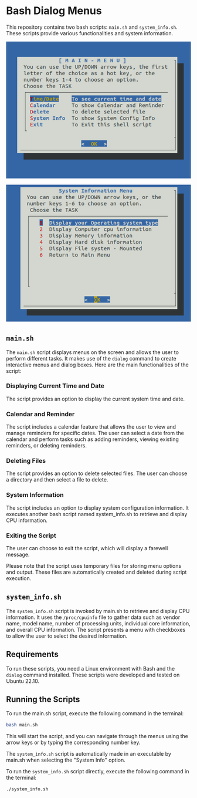 # Bash Dialog Menus

This repository contains two bash scripts: `main.sh` and `system_info.sh`. These scripts provide various functionalities and system information.

![Home](images/home.png)

![System Info](images/system_info.png)

## `main.sh`

The `main.sh` script displays menus on the screen and allows the user to perform different tasks. It makes use of the `dialog` command to create interactive menus and dialog boxes. Here are the main functionalities of the script:

### Displaying Current Time and Date

The script provides an option to display the current system time and date.

### Calendar and Reminder

The script includes a calendar feature that allows the user to view and manage reminders for specific dates. The user can select a date from the calendar and perform tasks such as adding reminders, viewing existing reminders, or deleting reminders.

### Deleting Files

The script provides an option to delete selected files. The user can choose a directory and then select a file to delete.

### System Information

The script includes an option to display system configuration information. It executes another bash script named system_info.sh to retrieve and display CPU information.

### Exiting the Script

The user can choose to exit the script, which will display a farewell message.

Please note that the script uses temporary files for storing menu options and output. These files are automatically created and deleted during script execution.

## `system_info.sh`

The `system_info.sh` script is invoked by main.sh to retrieve and display CPU information. It uses the `/proc/cpuinfo` file to gather data such as vendor name, model name, number of processing units, individual core information, and overall CPU information. The script presents a menu with checkboxes to allow the user to select the desired information.

## Requirements

To run these scripts, you need a Linux environment with Bash and the `dialog` command installed. These scripts were developed and tested on Ubuntu 22.10.

## Running the Scripts

To run the main.sh script, execute the following command in the terminal:

  ```bash
  bash main.sh
  ```

This will start the script, and you can navigate through the menus using the arrow keys or by typing the corresponding number key.

The `system_info.sh` script is automatically made in an executable by main.sh when selecting the "System Info" option.

To run the `system_info.sh` script directly, execute the following command in the terminal:

  ```bash
  ./system_info.sh
  ```
